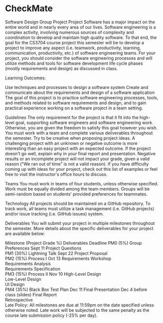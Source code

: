 # CheckMate
Software Design Group Project 
Project
Software has a major impact on the entire world and in nearly every area of our lives. Software engineering is a complex activity, involving numerous sources of complexity and coordination to develop and maintain high quality software. To that end, the goal for the CS3704 course project this semester will be to develop a project to improve any aspect (i.e. teamwork, productivity, learning, communication, productivity, etc.) of software engineering teams. For your project, you should consider the software engineering processes and will utilize methods and tools for software development life cycle phases (mostly requirements and design) as discussed in class.

Learning Outcomes:

Use techniques and processes to design a software system
Create and communicate about the requirements and design of a software application
The goal of this project is to practice software engineering processes, tools, and methods related to software requirements and design, and to gain practical experience working on a software project in a team setting.

Guidelines
The only requirement for the project is that it fit into the high-level goal, supporting software engineers and software engineering work. Otherwise, you are given the freedom to satisfy this goal however you wish. You must work with a team and complete various deliverables throughout the semester. Try to be creative when proposing project ideas. A challenging project with an unknown or negative outcome is more interesting than an easy project with an expected outcome. If the project doesn't go well, explain why in your final report and presentation. Negative results or an incomplete project will not impact your grade, given a valid reason ("We ran out of time" is not a valid reason). If you have difficulty coming up with ideas for your project, check out this list of examples or feel free to visit the instructor's office hours to discuss.

Teams
You must work in teams of four students, unless otherwise specified. Work must be equally divided among the team members. Groups will be semi-random based on students' provided preferences for teammates.

Technology
All projects should be maintained on a GitHub repository. To track work, all teams must utilize a task management (i.e. GitHub projects) and/or issue tracking (i.e. GitHub issues) system.

Deliverables
You will submit your project in multiple milestones throughout the semester. More details about the specific deliverables for your project are available below:

Milestone (Project Grade %)	Deliverables	Deadline
PM0 (5%)	Group Preferences	Sept 11
Project Questions	
PM1 (30%)	Lightning Talk	Sept 22
Project Proposal	
PM2 (15%)	Process I	Oct 13
Requirements Workshop	
Requirements Analysis	
Requirements Specification	
PM3 (15%)	Process II	Nov 10
High-Level Design	
Low-Level Design	
UI Design	
PM4 (35%)	Black Box Test Plan	Dec 11
Final Presentation	Dec 4 before class (slides)
Final Report	
Retrospective	
Late Policy: All milestones are due at 11:59pm on the date specified unless otherwise noted. Late work will be subjected to the same penalty as the course late submission policy (-25% per day).
